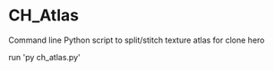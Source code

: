 # CH_Atlas
Command line Python script to split/stitch texture atlas for clone hero

run 'py ch_atlas.py'
